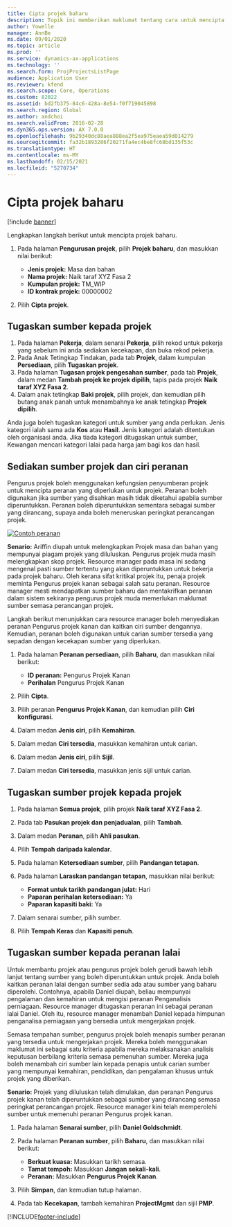 ```yaml
---
title: Cipta projek baharu
description: Topik ini memberikan maklumat tentang cara untuk mencipta projek baharu.
author: Yowelle
manager: AnnBe
ms.date: 09/01/2020
ms.topic: article
ms.prod: ''
ms.service: dynamics-ax-applications
ms.technology: ''
ms.search.form: ProjProjectsListPage
audience: Application User
ms.reviewer: kfend
ms.search.scope: Core, Operations
ms.custom: 82022
ms.assetid: bd2fb375-84c6-428a-8e54-f0f719045898
ms.search.region: Global
ms.author: andchoi
ms.search.validFrom: 2016-02-28
ms.dyn365.ops.version: AX 7.0.0
ms.openlocfilehash: 9b29340dc88aea888ea2f5ea975eaea59d014279
ms.sourcegitcommit: fa32b1893286f20271fa4ec4be8fc68bd135f53c
ms.translationtype: HT
ms.contentlocale: ms-MY
ms.lasthandoff: 02/15/2021
ms.locfileid: "5270734"
---
```

# <a name="create-a-new-project"></a>Cipta projek baharu

[!include [banner](../includes/banner.md)]

Lengkapkan langkah berikut untuk mencipta projek baharu.

1. Pada halaman **Pengurusan projek**, pilih **Projek baharu**, dan masukkan nilai berikut:

    - **Jenis projek:** Masa dan bahan
    - **Nama projek:** Naik taraf XYZ Fasa 2
    - **Kumpulan projek:** TM\_WIP
    - **ID kontrak projek:** 00000002

2. Pilih **Cipta projek**.

## <a name="assign-a-resource-to-a-project"></a>Tugaskan sumber kepada projek

1. Pada halaman **Pekerja**, dalam senarai **Pekerja**, pilih rekod untuk pekerja yang sebelum ini anda sediakan kecekapan, dan buka rekod pekerja.
2. Pada Anak Tetingkap Tindakan, pada tab **Projek**, dalam kumpulan **Persediaan**, pilih **Tugaskan projek**.
3. Pada halaman **Tugasan projek pengesahan sumber**, pada tab **Projek**, dalam medan **Tambah projek ke projek dipilih**, tapis pada projek **Naik taraf XYZ Fasa 2**.
4. Dalam anak tetingkap **Baki projek**, pilih projek, dan kemudian pilih butang anak panah untuk menambahnya ke anak tetingkap **Projek dipilih**.

Anda juga boleh tugaskan kategori untuk sumber yang anda perlukan. Jenis kategori ialah sama ada **Kos** atau **Hasil**. Jenis kategori adalah ditentukan oleh organisasi anda. Jika tiada kategori ditugaskan untuk sumber, Kewangan mencari kategori lalai pada harga jam bagi kos dan hasil.

## <a name="set-up-project-resource-and-role-characteristics"></a>Sediakan sumber projek dan ciri peranan

Pengurus projek boleh menggunakan kefungsian penyumberan projek untuk mencipta peranan yang diperlukan untuk projek. Peranan boleh digunakan jika sumber yang disahkan masih tidak diketahui apabila sumber diperuntukkan. Peranan boleh diperuntukkan sementara sebagai sumber yang dirancang, supaya anda boleh meneruskan peringkat perancangan projek.

[![Contoh peranan](./media/projectresourcing05.jpg)](./media/projectresourcing05.jpg) 

**Senario:** Ariffin diupah untuk melengkapkan Projek masa dan bahan yang mempunyai piagam projek yang diluluskan. Pengurus projek muda masih melengkapkan skop projek. Resource manager pada masa ini sedang mengenal pasti sumber tertentu yang akan diperuntukkan untuk bekerja pada projek baharu. Oleh kerana sifat kritikal projek itu, penaja projek meminta Pengurus projek kanan sebagai salah satu peranan. Resource manager mesti mendapatkan sumber baharu dan mentakrifkan peranan dalam sistem sekiranya pengurus projek muda memerlukan maklumat sumber semasa perancangan projek.

Langkah berikut menunjukkan cara resource manager boleh menyediakan peranan Pengurus projek kanan dan kaitkan ciri sumber dengannya. Kemudian, peranan boleh digunakan untuk carian sumber tersedia yang sepadan dengan kecekapan sumber yang diperlukan.

1. Pada halaman **Peranan persediaan**, pilih **Baharu**, dan masukkan nilai berikut:

    - **ID peranan:** Pengurus Projek Kanan
    - **Perihalan** Pengurus Projek Kanan

2. Pilih **Cipta**.
3. Pilih peranan **Pengurus Projek Kanan**, dan kemudian pilih **Ciri konfigurasi**.
4. Dalam medan **Jenis ciri**, pilih **Kemahiran**.
5. Dalam medan **Ciri tersedia**, masukkan kemahiran untuk carian.
6. Dalam medan **Jenis ciri**, pilih **Sijil**.
7. Dalam medan **Ciri tersedia**, masukkan jenis sijil untuk carian.

## <a name="assign-a-project-resource-to-a-project"></a>Tugaskan sumber projek kepada projek

1. Pada halaman **Semua projek**, pilih projek **Naik taraf XYZ Fasa 2**.
2. Pada tab **Pasukan projek dan penjadualan**, pilih **Tambah**.
3. Dalam medan **Peranan**, pilih **Ahli pasukan**.
4. Pilih **Tempah daripada kalendar**.
5. Pada halaman **Ketersediaan sumber**, pilih **Pandangan tetapan**.
6. Pada halaman **Laraskan pandangan tetapan**, masukkan nilai berikut:

    - **Format untuk tarikh pandangan julat:** Hari
    - **Paparan perihalan ketersediaan:** Ya
    - **Paparan kapasiti baki:** Ya

7. Dalam senarai sumber, pilih sumber.
8. Pilih **Tempah Keras** dan **Kapasiti penuh**.

## <a name="assign-a-resource-to-a-default-role"></a>Tugaskan sumber kepada peranan lalai

Untuk membantu projek atau pengurus projek boleh gerudi bawah lebih lanjut tentang sumber yang boleh diperuntukkan untuk projek. Anda boleh kaitkan peranan lalai dengan sumber sedia ada atau sumber yang baharu diperolehi. Contohnya, apabila Daniel diupah, beliau mempunyai pengalaman dan kemahiran untuk mengisi peranan Penganalisis perniagaan. Resource manager ditugaskan peranan ini sebagai peranan lalai Daniel. Oleh itu, resource manager menambah Daniel kepada himpunan penganalisa perniagaan yang bersedia untuk mengerjakan projek.

Semasa tempahan sumber, pengurus projek boleh menapis sumber peranan yang tersedia untuk mengerjakan projek. Mereka boleh menggunakan maklumat ini sebagai satu kriteria apabila mereka melaksanakan analisis keputusan berbilang kriteria semasa pemenuhan sumber. Mereka juga boleh menambah ciri sumber lain kepada penapis untuk carian sumber yang mempunyai kemahiran, pendidikan, dan pengalaman khusus untuk projek yang diberikan.

**Senario:** Projek yang diluluskan telah dimulakan, dan peranan Pengurus projek kanan telah diperuntukkan sebagai sumber yang dirancang semasa peringkat perancangan projek. Resource manager kini telah memperolehi sumber untuk memenuhi peranan Pengurus projek kanan.

1. Pada halaman **Senarai sumber**, pilih **Daniel Goldschmidt**.
2. Pada halaman **Peranan sumber**, pilih **Baharu**, dan masukkan nilai berikut:

    - **Berkuat kuasa:** Masukkan tarikh semasa.
    - **Tamat tempoh:** Masukkan **Jangan sekali-kali**.
    - **Peranan:** Masukkan **Pengurus Projek Kanan**.

3. Pilih **Simpan**, dan kemudian tutup halaman.
4. Pada tab **Kecekapan**, tambah kemahiran **ProjectMgmt** dan sijil **PMP**.


[!INCLUDE[footer-include](../includes/footer-banner.md)]